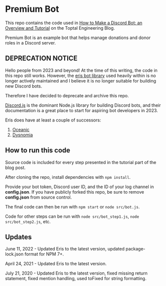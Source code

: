 # Premium Bot

This repo contains the code used in [How to Make a Discord Bot: an Overview and Tutorial](https://www.toptal.com/chatbot/how-to-make-a-discord-bot) on the Toptal Engineering Blog.

Premium Bot is an example bot that helps manage donations and donor roles in a Discord server.

## DEPRECATION NOTICE

Hello people from 2023 and beyond! At the time of this writing, the code in this repo still works. However, the [eris bot library](https://abal.moe/Eris/docs) used heavily within is no longer actively maintained and I believe it is no longer suitable for building new Discord bots.

Therefore I have decided to deprecate and archive this repo.

[Discord.js](https://discord.js.org/#/) is the dominant Node.js library for building Discord bots, and their documentation is a great place to start for aspiring bot developers in 2023.

Eris does have at least a couple of successors:

1. [Oceanic](https://github.com/OceanicJS/Oceanic)
2. [Dysnomia](https://github.com/projectdysnomia/dysnomia)

## How to run this code

Source code is included for every step presented in the tutorial part of the blog post.

After cloning the repo, install dependencies with `npm install`.

Provide your bot token, Discord user ID, and the ID of your log channel in **config.json**. If you have publicly forked this repo, be sure to remove **config.json** from source control.

The final code can then be run with `npm start` or `node src/bot.js`.

Code for other steps can be run with `node src/bot_step1.js`, `node src/bot_step2.js`, etc.

## Updates

June 11, 2022 - Updated Eris to the latest version, updated package-lock.json format for NPM 7+.

April 24, 2021 - Updated Eris to the latest version.

July 21, 2020 - Updated Eris to the latest version, fixed missing return statement, fixed mention handling, used toFixed for string formatting.
